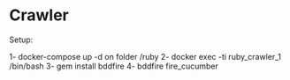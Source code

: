 # Crawler

Setup:

1- docker-compose up -d on folder /ruby
2- docker exec -ti ruby_crawler_1 /bin/bash
3- gem install bddfire
4- bddfire fire_cucumber
